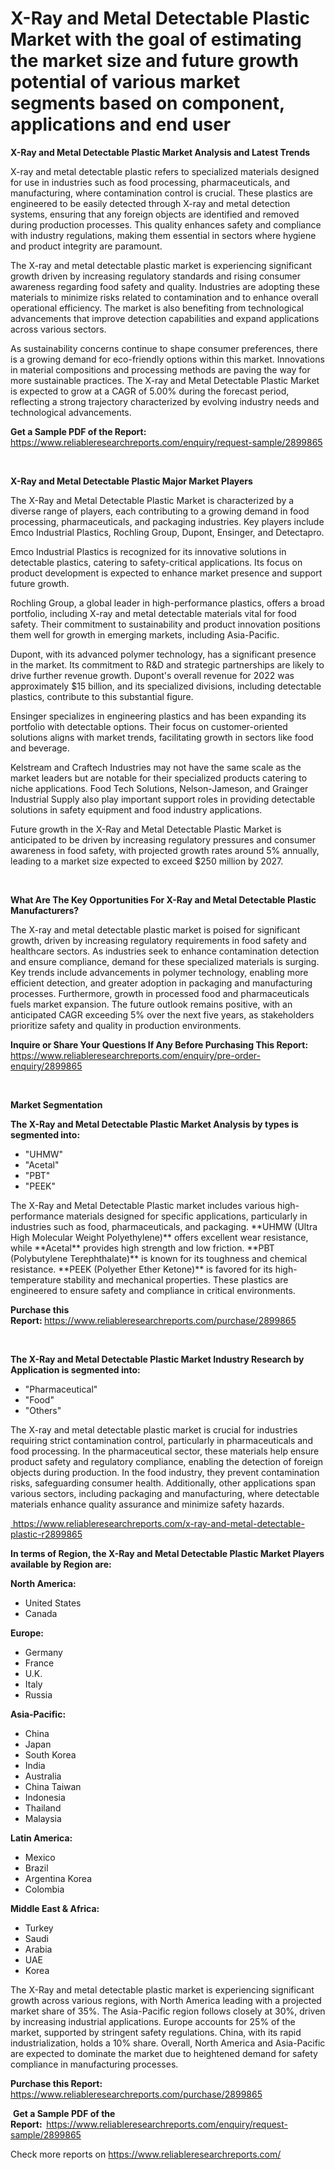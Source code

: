 <p><h1>X-Ray and Metal Detectable Plastic Market with the goal of estimating the market size and future growth potential of various market segments based on component, applications and end user</h1></p><p><strong>X-Ray and Metal Detectable Plastic Market Analysis and Latest Trends</strong></p>
<p><p>X-ray and metal detectable plastic refers to specialized materials designed for use in industries such as food processing, pharmaceuticals, and manufacturing, where contamination control is crucial. These plastics are engineered to be easily detected through X-ray and metal detection systems, ensuring that any foreign objects are identified and removed during production processes. This quality enhances safety and compliance with industry regulations, making them essential in sectors where hygiene and product integrity are paramount.</p><p>The X-ray and metal detectable plastic market is experiencing significant growth driven by increasing regulatory standards and rising consumer awareness regarding food safety and quality. Industries are adopting these materials to minimize risks related to contamination and to enhance overall operational efficiency. The market is also benefiting from technological advancements that improve detection capabilities and expand applications across various sectors.</p><p>As sustainability concerns continue to shape consumer preferences, there is a growing demand for eco-friendly options within this market. Innovations in material compositions and processing methods are paving the way for more sustainable practices. The X-ray and Metal Detectable Plastic Market is expected to grow at a CAGR of 5.00% during the forecast period, reflecting a strong trajectory characterized by evolving industry needs and technological advancements.</p></p>
<p><strong>Get a Sample PDF of the Report:&nbsp;</strong> <a href="https://www.reliableresearchreports.com/enquiry/request-sample/2899865?utm_campaign=3585&utm_medium=2&utm_source=Github&utm_content=ia&utm_term=16032025&utm_id=x-ray-and-metal-detectable-plastic">https://www.reliableresearchreports.com/enquiry/request-sample/2899865</a></p>
<p>&nbsp;</p>
<p><strong>X-Ray and Metal Detectable Plastic Major Market Players</strong></p>
<p><p>The X-Ray and Metal Detectable Plastic Market is characterized by a diverse range of players, each contributing to a growing demand in food processing, pharmaceuticals, and packaging industries. Key players include Emco Industrial Plastics, Rochling Group, Dupont, Ensinger, and Detectapro.</p><p>Emco Industrial Plastics is recognized for its innovative solutions in detectable plastics, catering to safety-critical applications. Its focus on product development is expected to enhance market presence and support future growth.</p><p>Rochling Group, a global leader in high-performance plastics, offers a broad portfolio, including X-ray and metal detectable materials vital for food safety. Their commitment to sustainability and product innovation positions them well for growth in emerging markets, including Asia-Pacific.</p><p>Dupont, with its advanced polymer technology, has a significant presence in the market. Its commitment to R&D and strategic partnerships are likely to drive further revenue growth. Dupont's overall revenue for 2022 was approximately $15 billion, and its specialized divisions, including detectable plastics, contribute to this substantial figure.</p><p>Ensinger specializes in engineering plastics and has been expanding its portfolio with detectable options. Their focus on customer-oriented solutions aligns with market trends, facilitating growth in sectors like food and beverage.</p><p>Kelstream and Craftech Industries may not have the same scale as the market leaders but are notable for their specialized products catering to niche applications. Food Tech Solutions, Nelson-Jameson, and Grainger Industrial Supply also play important support roles in providing detectable solutions in safety equipment and food industry applications.</p><p>Future growth in the X-Ray and Metal Detectable Plastic Market is anticipated to be driven by increasing regulatory pressures and consumer awareness in food safety, with projected growth rates around 5% annually, leading to a market size expected to exceed $250 million by 2027.</p></p>
<p>&nbsp;</p>
<p><strong>What Are The Key Opportunities For X-Ray and Metal Detectable Plastic Manufacturers?</strong></p>
<p><p>The X-ray and metal detectable plastic market is poised for significant growth, driven by increasing regulatory requirements in food safety and healthcare sectors. As industries seek to enhance contamination detection and ensure compliance, demand for these specialized materials is surging. Key trends include advancements in polymer technology, enabling more efficient detection, and greater adoption in packaging and manufacturing processes. Furthermore, growth in processed food and pharmaceuticals fuels market expansion. The future outlook remains positive, with an anticipated CAGR exceeding 5% over the next five years, as stakeholders prioritize safety and quality in production environments.</p></p>
<p><strong>Inquire or Share Your Questions If Any Before Purchasing This Report:</strong> <a href="https://www.reliableresearchreports.com/enquiry/pre-order-enquiry/2899865?utm_campaign=3585&utm_medium=2&utm_source=Github&utm_content=ia&utm_term=16032025&utm_id=x-ray-and-metal-detectable-plastic">https://www.reliableresearchreports.com/enquiry/pre-order-enquiry/2899865</a></p>
<p>&nbsp;</p>
<p><strong>Market Segmentation</strong></p>
<p><strong>The X-Ray and Metal Detectable Plastic Market Analysis by types is segmented into:</strong></p>
<p><ul><li>"UHMW"</li><li>"Acetal"</li><li>"PBT"</li><li>"PEEK"</li></ul></p>
<p><p>The X-Ray and Metal Detectable Plastic market includes various high-performance materials designed for specific applications, particularly in industries such as food, pharmaceuticals, and packaging. **UHMW (Ultra High Molecular Weight Polyethylene)** offers excellent wear resistance, while **Acetal** provides high strength and low friction. **PBT (Polybutylene Terephthalate)** is known for its toughness and chemical resistance. **PEEK (Polyether Ether Ketone)** is favored for its high-temperature stability and mechanical properties. These plastics are engineered to ensure safety and compliance in critical environments.</p></p>
<p><strong>Purchase this Report:&nbsp;</strong><a href="https://www.reliableresearchreports.com/purchase/2899865?utm_campaign=3585&utm_medium=2&utm_source=Github&utm_content=ia&utm_term=16032025&utm_id=x-ray-and-metal-detectable-plastic">https://www.reliableresearchreports.com/purchase/2899865</a></p>
<p>&nbsp;</p>
<p><strong>The X-Ray and Metal Detectable Plastic Market Industry Research by Application is segmented into:</strong></p>
<p><ul><li>"Pharmaceutical"</li><li>"Food"</li><li>"Others"</li></ul></p>
<p><p>The X-ray and metal detectable plastic market is crucial for industries requiring strict contamination control, particularly in pharmaceuticals and food processing. In the pharmaceutical sector, these materials help ensure product safety and regulatory compliance, enabling the detection of foreign objects during production. In the food industry, they prevent contamination risks, safeguarding consumer health. Additionally, other applications span various sectors, including packaging and manufacturing, where detectable materials enhance quality assurance and minimize safety hazards.</p></p>
<p><a href="https://www.reliableresearchreports.com/x-ray-and-metal-detectable-plastic-r2899865?utm_campaign=3585&utm_medium=2&utm_source=Github&utm_content=ia&utm_term=16032025&utm_id=x-ray-and-metal-detectable-plastic">&nbsp;https://www.reliableresearchreports.com/x-ray-and-metal-detectable-plastic-r2899865</a></p>
<p><strong>In terms of Region, the X-Ray and Metal Detectable Plastic Market Players available by Region are:</strong></p>
<p>
    <p> <strong> North America: </strong>
        <ul>
            <li>United States</li>
            <li>Canada</li>
        </ul>
        </p> 
    <p> <strong> Europe: </strong>
        <ul>
            <li>Germany</li>
            <li>France</li>
            <li>U.K.</li>
            <li>Italy</li>
            <li>Russia</li>
        </ul>
        </p> 
    <p> <strong> Asia-Pacific: </strong>
        <ul>
            <li>China</li>
            <li>Japan</li>
            <li>South Korea</li>
            <li>India</li>
            <li>Australia</li>
            <li>China Taiwan</li>
            <li>Indonesia</li>
            <li>Thailand</li>
            <li>Malaysia</li>
        </ul>
        </p> 
    <p> <strong> Latin America: </strong>
        <ul>
            <li>Mexico</li>
            <li>Brazil</li>
            <li>Argentina Korea</li>
            <li>Colombia</li>
        </ul>
        </p> 
    <p> <strong> Middle East & Africa: </strong>
        <ul>
            <li>Turkey</li>
            <li>Saudi</li>
            <li>Arabia</li>
            <li>UAE</li>
            <li>Korea</li>
        </ul>
    </p>
    </p>
<p><p>The X-Ray and metal detectable plastic market is experiencing significant growth across various regions, with North America leading with a projected market share of 35%. The Asia-Pacific region follows closely at 30%, driven by increasing industrial applications. Europe accounts for 25% of the market, supported by stringent safety regulations. China, with its rapid industrialization, holds a 10% share. Overall, North America and Asia-Pacific are expected to dominate the market due to heightened demand for safety compliance in manufacturing processes.</p></p>
<p><strong>Purchase this Report: </strong><a href="https://www.reliableresearchreports.com/purchase/2899865?utm_campaign=3585&utm_medium=2&utm_source=Github&utm_content=ia&utm_term=16032025&utm_id=x-ray-and-metal-detectable-plastic">https://www.reliableresearchreports.com/purchase/2899865</a></p>
<p>&nbsp;<strong>Get a Sample PDF of the Report:&nbsp;&nbsp;</strong><a href="https://www.reliableresearchreports.com/enquiry/request-sample/2899865?utm_campaign=3585&utm_medium=2&utm_source=Github&utm_content=ia&utm_term=16032025&utm_id=x-ray-and-metal-detectable-plastic">https://www.reliableresearchreports.com/enquiry/request-sample/2899865</a></p>
<p><strong></strong></p>
<p>Check more reports on <a href="https://www.reliableresearchreports.com/?utm_campaign=3585&utm_medium=2&utm_source=Github&utm_content=ia&utm_term=16032025&utm_id=x-ray-and-metal-detectable-plastic">https://www.reliableresearchreports.com/</a></p>